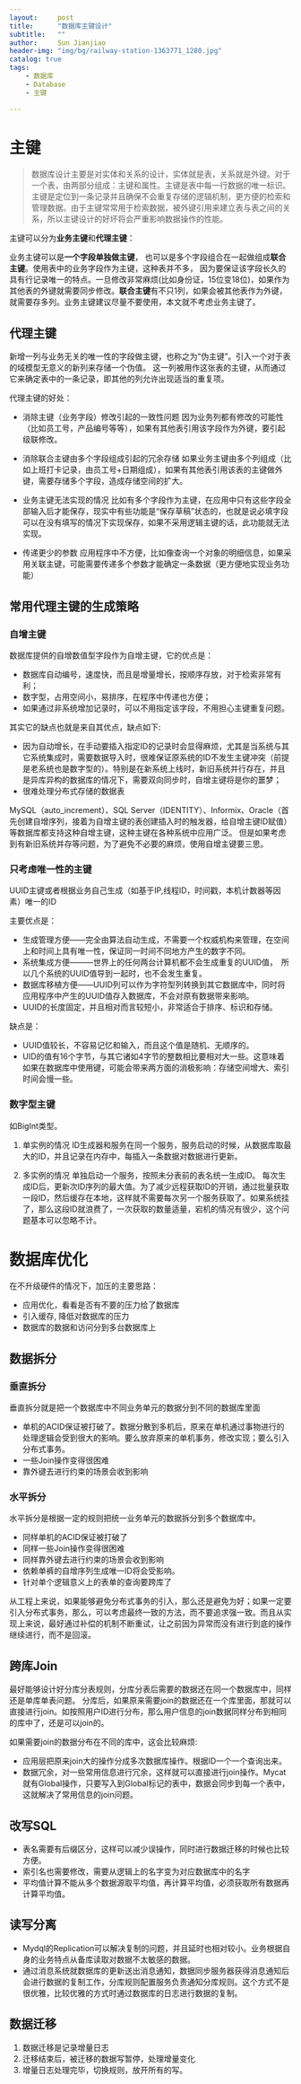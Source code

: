 ```yaml
---
layout:     post
title:      "数据库主键设计"
subtitle:   ""
author:     Sun Jianjiao
header-img: "img/bg/railway-station-1363771_1280.jpg"
catalog: true
tags:
    - 数据库
    - Database
    - 主键

---
```


# 主键

> 数据库设计主要是对实体和关系的设计，实体就是表，关系就是外键。对于一个表，由两部分组成：主键和属性。主键是表中每一行数据的唯一标识。主键是定位到一条记录并且确保不会重复存储的逻辑机制，更方便的检索和管理数据。由于主键常常用于检索数据，被外键引用来建立表与表之间的关系，所以主键设计的好坏将会严重影响数据操作的性能。

主键可以分为**业务主键**和**代理主键**：

业务主键可以是**一个字段单独做主键**， 也可以是多个字段组合在一起做组成**联合主键**。使用表中的业务字段作为主键，这种表并不多， 因为要保证该字段长久的具有行记录唯一的特点。一旦修改非常麻烦(比如身份证，15位变18位)，如果作为其他表的外键就需要同步修改。**联合主键**有不只1列，如果会被其他表作为外键，就需要存多列。业务主键建议尽量不要使用，本文就不考虑业务主键了。

## 代理主键
新增一列与业务无关的唯一性的字段做主键，也称之为“伪主键”。引入一个对于表的域模型无意义的新列来存储一个伪值。 这一列被用作这张表的主键，从而通过它来确定表中的一条记录，即其他的列允许出现适当的重复项。

代理主键的好处：

- 消除主键（业务字段）修改引起的一致性问题 
因为业务列都有修改的可能性（比如员工号，产品编号等等），如果有其他表引用该字段作为外键，要引起级联修改。

- 消除联合主键由多个字段组成引起的冗余存储
如果业务主键由多个列组成（比如上班打卡记录，由员工号+日期组成），如果有其他表引用该表的主键做外键，需要存储多个字段，造成存储空间的扩大。

- 业务主键无法实现的情况
比如有多个字段作为主键，在应用中只有这些字段全部输入后才能保存，现实中有些功能是“保存草稿”状态的，也就是说必填字段可以在没有填写的情况下实现保存，如果不采用逻辑主键的话，此功能就无法实现。

- 传递更少的参数 
应用程序中不方便，比如像查询一个对象的明细信息，如果采用关联主键，可能需要传递多个参数才能确定一条数据（更方便地实现业务功能）

## 常用代理主键的生成策略

### 自增主键

数据库提供的自增数值型字段作为自增主键，它的优点是：

- 数据库自动编号，速度快，而且是增量增长，按顺序存放，对于检索非常有利；
- 数字型，占用空间小，易排序，在程序中传递也方便；
- 如果通过非系统增加记录时，可以不用指定该字段，不用担心主键重复问题。

其实它的缺点也就是来自其优点，缺点如下:  

- 因为自动增长，在手动要插入指定ID的记录时会显得麻烦，尤其是当系统与其它系统集成时，需要数据导入时，很难保证原系统的ID不发生主键冲突（前提是老系统也是数字型的）。特别是在新系统上线时，新旧系统并行存在，并且是异库异构的数据库的情况下，需要双向同步时，自增主键将是你的噩梦；
- 很难处理分布式存储的数据表

MySQL（auto_increment）、SQL Server（IDENTITY）、Informix、Oracle（首先创建自增序列，接着为自增主键的表创建插入时的触发器，给自增主键ID赋值）等数据库都支持这种自增主键，这种主键在各种系统中应用广泛。
但是如果考虑到有新旧系统并存等问题，为了避免不必要的麻烦，使用自增主键要三思。


### 只考虑唯一性的主键

UUID主键或者根据业务自己生成（如基于IP,线程ID，时间戳，本机计数器等因素）唯一的ID

主要优点是：

- 生成管理方便——完全由算法自动生成，不需要一个权威机构来管理，在空间上和时间上具有唯一性，保证同一时间不同地方产生的数字不同。
- 系统集成方便———世界上的任何两台计算机都不会生成重复的UUID值，　所以几个系统的UUID值导到一起时，也不会发生重复。
- 数据库移植方便——UUID列可以作为字符型列转换到其它数据库中，同时将应用程序中产生的UUID值存入数据库，不会对原有数据带来影响。
- UUID的长度固定，并且相对而言较短小，非常适合于排序、标识和存储。

缺点是：

- UUID值较长，不容易记忆和输入，而且这个值是随机、无顺序的。
- UID的值有16个字节，与其它诸如4字节的整数相比要相对大一些。这意味着如果在数据库中使用键，可能会带来两方面的消极影响：存储空间增大、索引时间会慢一些。

### 数字型主键
如BigInt类型。

1. 单实例的情况
ID生成器和服务在同一个服务，服务启动的时候，从数据库取最大的ID，并且记录在内存中，每插入一条数据对数据进行更新。

2. 多实例的情况
单独启动一个服务，按照未分表前的表名统一生成ID。 每次生成ID后，更新次ID序列的最大值。为了减少远程获取ID的开销，通过批量获取一段ID，然后缓存在本地，这样就不需要每次另一个服务获取了。如果系统挂了，那么这段ID就浪费了，一次获取的数量适量，宕机的情况有很少，这个问题基本可以忽略不计。

# 数据库优化
在不升级硬件的情况下，加压的主要思路：

- 应用优化，看看是否有不要的压力给了数据库
- 引入缓存, 降低对数据库的压力
- 数据库的数据和访问分到多台数据库上

## 数据拆分

### 垂直拆分
垂直拆分就是把一个数据库中不同业务单元的数据分到不同的数据库里面

- 单机的ACID保证被打破了。数据分散到多机后，原来在单机通过事物进行的处理逻辑会受到很大的影响。要么放弃原来的单机事务，修改实现；要么引入分布式事务。
- 一些Join操作变得很困难
- 靠外键去进行约束的场景会收到影响

### 水平拆分
水平拆分是根据一定的规则把统一业务单元的数据拆分到多个数据库中。

- 同样单机的ACID保证被打破了
- 同样一些Join操作变得很困难
- 同样靠外键去进行约束的场景会收到影响
- 依赖单裤的自增序列生成唯一ID将会受影响。
- 针对单个逻辑意义上的表单的查询要跨库了

从工程上来说，如果能够避免分布式事务的引入，那么还是避免为好；如果一定要引入分布式事务，那么，可以考虑最终一致的方法，而不要追求强一致。而且从实现上来说，最好通过补偿的机制不断重试，让之前因为异常而没有进行到底的操作继续进行，而不是回滚。

## 跨库Join

最好能够设计好分库分表规则，分库分表后需要的数据还在同一个数据库中，同样还是单库单表问题。
分库后，如果原来需要join的数据还在一个库里面，那就可以直接进行join。如按照用户ID进行分布，那么用户信息的join数据同样分布到相同的库中了，还是可以join的。

如果需要join的数据分布在不同的库中，这会比较麻烦:

- 应用层把原来join大的操作分成多次数据库操作。根据ID一个一个查询出来。
- 数据冗余，对一些常用信息进行冗余，这样就可以直接进行join操作。Mycat就有Global操作，只要写入到Global标记的表中，数据会同步到每一个表中，这就解决了常用信息的join问题。

## 改写SQL

- 表名需要有后缀区分，这样可以减少误操作，同时进行数据迁移的时候也比较方便。
- 索引名也需要修改，需要从逻辑上的名字变为对应数据库中的名字
- 平均值计算不能从多个数据源取平均值，再计算平均值，必须获取所有数据再计算平均值。

## 读写分离

- Mydql的Replication可以解决复制的问题，并且延时也相对较小。业务根据自身的业务特点从备库读取对数据不太敏感的数据。
- 通过消息系统就数据库的更新送出消息通知，数据同步服务器获得消息通知后会进行数据的复制工作，分库规则配置服务负责通知分库规则。这个方式不是很优雅，比较优雅的方式时通过数据库的日志进行数据的复制。

## 数据迁移

1. 数据迁移是记录增量日志
2. 迁移结束后，被迁移的数据写暂停，处理增量变化
3. 增量日志处理完毕，切换规则，放开所有的写。
